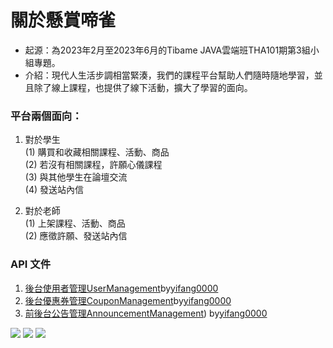 # 關於懸賞啼雀

+ 起源：為2023年2月至2023年6月的Tibame JAVA雲端班THA101期第3組小組專題。  
+ 介紹：現代人生活步調相當緊湊，我們的課程平台幫助人們隨時隨地學習，並且除了線上課程，也提供了線下活動，擴大了學習的面向。

### 平台兩個面向：
1. 對於學生  
    (1) 購買和收藏相關課程、活動、商品  
    (2) 若沒有相關課程，許願心儀課程  
    (3) 與其他學生在論壇交流  
    (4) 發送站內信  
    
2. 對於老師  
    (1) 上架課程、活動、商品  
    (2) 應徵許願、發送站內信  

### API 文件
1. [後台使用者管理UserManagement](https://github.com/yifang0000/TeacherWanted/blob/main/UserManagement.md)by[yifang0000](https://github.com/yifang0000)  
2. [後台優惠券管理CouponManagement](https://github.com/yifang0000/TeacherWanted/blob/main/CouponManagement.md)by[yifang0000](https://github.com/yifang0000)  
3. [前後台公告管理AnnouncementManagement](https://github.com/yifang0000/TeacherWanted/blob/main/AnnouncementManagement.md)) by[yifang0000](https://github.com/yifang0000)  



![](https://img.shields.io/badge/Spring_Boot-3.1.0-181717?style=for-the-badge?style=plastic&logo=springboot&color) ![](https://img.shields.io/badge/MySQL-8.0.32-181717?style=for-the-badge?style=plastic&logo=mysql&color=blue) ![](https://img.shields.io/badge/Redis-3.2.1-181717?style=for-the-badge?style=plastic&logo=redis&color=red)

